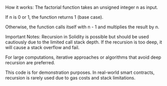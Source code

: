 How it works:
The factorial function takes an unsigned integer n as input.

If n is 0 or 1, the function returns 1 (base case).

Otherwise, the function calls itself with n - 1 and multiplies the result by n.

Important Notes:
Recursion in Solidity is possible but should be used cautiously due to the limited call stack depth. If the recursion is too deep, it will cause a stack overflow and fail.

For large computations, iterative approaches or algorithms that avoid deep recursion are preferred.

This code is for demonstration purposes. In real-world smart contracts, recursion is rarely used due to gas costs and stack limitations.
